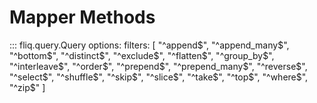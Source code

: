 
# Mapper Methods

::: fliq.query.Query
    options:
        filters: [
            "^append$", "^append_many$", "^bottom$", "^distinct$", "^exclude$", "^flatten$", "^group_by$", "^interleave$", "^order$", "^prepend$", "^prepend_many$", "^reverse$", "^select$", "^shuffle$", "^skip$", "^slice$", "^take$", "^top$", "^where$", "^zip$" 
        ]   
